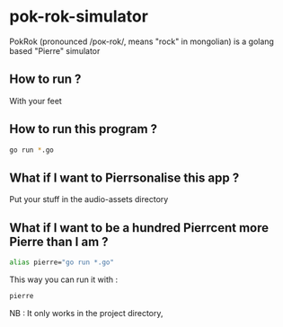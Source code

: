 # pok-rok-simulator

PokRok (pronounced /рок-rok/, means "rock" in mongolian) is a golang based "Pierre" simulator

## How to run ?

With your feet

## How to run this program ?

```bash
go run *.go
```

## What if I want to Pierrsonalise this app ?

Put your stuff in the audio-assets directory

## What if I want to be a hundred Pierrcent more Pierre than I am ?

```bash
alias pierre="go run *.go"
```

This way you can run it with :

```bash
pierre
```

NB : It only works in the project directory,
